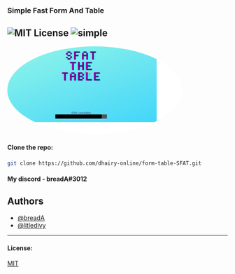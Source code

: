 ### Simple Fast Form And Table
![MIT License](https://img.shields.io/apm/l/atomic-design-ui.svg?)
![simple](https://img.shields.io/badge/Simple-to%20use-red)
---
<img src="main-logo.png" alt="drawing" width="400" style="border-radius:50%" />

#### Clone the repo:
```sh
git clone https://github.com/dhairy-online/form-table-SFAT.git

```

#### My discord - breadA#3012
## Authors

- [@breadA](https://www.github.com/dhairy-online)
- [@litledivy](https://www.github.com/littledivy)

---
#### License:
 [MIT](LICENSE)




  

